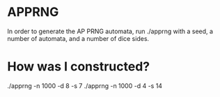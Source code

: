 # APPRNG

In order to generate the AP PRNG automata, run ./apprng with a seed, a number of automata, and a number of dice sides.

# How was I constructed?
./apprng -n 1000 -d 8 -s 7
./apprng -n 1000 -d 4 -s 14
